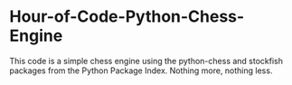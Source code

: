 # Hour-of-Code-Python-Chess-Engine
This code is a simple chess engine using the python-chess and stockfish packages from the Python Package Index. Nothing more, nothing less.
